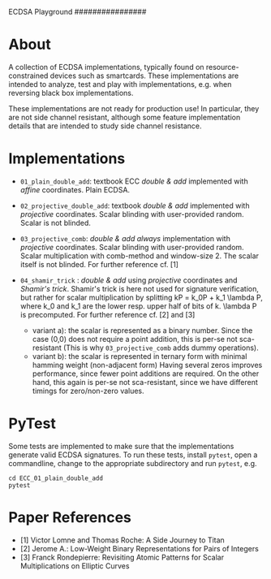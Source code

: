 ECDSA Playground
################

# About

A collection of ECDSA implementations, typically found on resource-constrained devices such as smartcards.
These implementations are intended to analyze, test and play with implementations, e.g. when reversing
black box implementations.

These implementations are not ready for production use! In particular, they are not side channel resistant, although some
feature implementation details that are intended to study side channel resistance.

# Implementations

- `01_plain_double_add`: textbook ECC *double & add* implemented with *affine* coordinates. Plain ECDSA.
  
- `02_projective_double_add`: textbook *double & add* implemented with *projective* coordinates. Scalar blinding
  with user-provided random. Scalar is not blinded.
    
- `03_projective_comb`: *double & add always* implementation with *projective* coordinates. 
  Scalar blinding with user-provided random. Scalar multiplication with comb-method
  and window-size 2. The scalar itself is not blinded. For further 
  reference cf. [1]
  
- `04_shamir_trick` : *double & add* using *projective* coordinates and *Shamir's trick*. Shamir's trick
  is here not used for signature verification, but rather for scalar multiplication by splitting
  kP = k_0P + k_1 \lambda P, where k_0 and k_1 are the lower resp. upper half of bits of k. \lambda P
  is precomputed. For further reference cf. [2] and [3]
  - variant a): the scalar is represented as a binary number. Since the case (0,0) does not require
    a point addition, this is per-se not sca-resistant (This is why `03_projective_comb` adds dummy operations).
  - variant b): the scalar is represented in ternary form with minimal hamming weight (non-adjacent form)
    Having several zeros improves performance, since fewer point additions are required. On the other hand,
    this again is per-se not sca-resistant, since we have different timings for zero/non-zero values.

# PyTest

Some tests are implemented to make sure that the implementations generate valid ECDSA signatures. To run
these tests, install `pytest`, open a commandline, change to the appropriate subdirectory and run `pytest`, e.g. 

````
cd ECC_01_plain_double_add
pytest
````
  
# Paper References

- [1] Victor Lomne and Thomas Roche: A Side Journey to Titan
- [2] Jerome A.: Low-Weight Binary Representations for Pairs of Integers
- [3] Franck Rondepierre: Revisiting Atomic Patterns for Scalar Multiplications on Elliptic Curves

